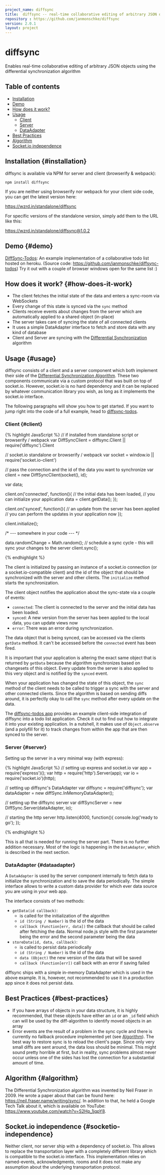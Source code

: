 ```yaml
---
project_name: diffsync
title:  diffsync -- real-time collaborative editing of arbitrary JSON objects using the diferntial synchronization algorithm
repository : https://github.com/janmonschke/diffsync
version: 2.0.1
layout: project
---
```


# diffsync

Enables real-time collaborative editing of arbitrary JSON objects using the differential synchronization algorithm

## Table of contents

- [Installation](#installation)
- [Demo](#demo)
- [How does it work?](#how-does-it-work)
- [Usage](#usage)
  - [Client](#client)
  - [Server](#server)
  - [DataAdapter](#dataadapter)
- [Best Practices](#best-practices)
- [Algorithm](#algorithm)
- [Socket.io independence](#socketio-independence)

## Installation {#installation}

diffsync is available via NPM for server and client (browserify & webpack):

`npm install diffsync`

If you are neither using browserify nor webpack for your client side code, you can get the latest version here:

<https://wzrd.in/standalone/diffsync>

For specific versions of the standalone version, simply add them to the URL like this:

<https://wzrd.in/standalone/diffsync@1.0.2>

## Demo {#demo}

[DiffSync-Todos](https://diffsync-todos.herokuapp.com): An example implementation of a collaborative todo list hosted on heroku. (Source code: <https://github.com/janmonschke/diffsync-todos>) Try it out with a couple of browser windows open for the same list :)

## How does it work? {#how-does-it-work}

- The client fetches the initial state of the data and enters a sync-room via WebSockets
- Every change of this state is synced via the `sync` method
- Clients receive events about changes from the server which are automatically applied to a shared object (in-place)
- The server takes care of syncing the state of all connected clients
- It uses a simple DataAdapter interface to fetch and store data with any kind of database
- Client and Server are syncing with the [Differential Synchronization](#algorithm) algorithm

## Usage {#usage}

diffsync consists of a client and a server component which both implement their side of the [Differential Synchronization Algorithm](#algorithm). These two components communicate via a custom protocol that was built on top of socket.io. However, socket.io is no hard dependency and it can be replaced by whatever communication library you wish, as long as it implements the socket.io interface.

The following paragraphs will show you how to get started. If you want to jump right into the code of a full example, head to [diffsync-todos](https://github.com/janmonschke/diffsync-todos).

### Client {#client}

{% highlight JavaScript %}
// if installed from standalone script or browserify / webpack
var DiffSyncClient = diffsync.Client || require('diffsync').Client

// socket.io standalone or browserify / webpack
var socket = window.io || require('socket.io-client')

// pass the connection and the id of the data you want to synchronize
var client = new DiffSyncClient(socket(), id);

var data;

client.on('connected', function(){
  // the initial data has been loaded,
  // you can initialize your application
  data = client.getData();
});

client.on('synced', function(){
  // an update from the server has been applied
  // you can perform the updates in your application now
});

client.initialize();

/* --- somewhere in your code --- */

data.randomChange = Math.random();
// schedule a sync cycle - this will sync your changes to the server
client.sync();

{% endhighlight %}

The client is initialized by passing an instance of a socket.io connection (or a socket.io-compatible client) and the id of the object that should be synchronized with the server and other clients. The `initialize` method starts the synchronization.

The client object notifies the application about the sync-state via a couple of events:

- `connected`: The client is connected to the server and the initial data has been loaded.
- `synced`: A new version from the server has been applied to the local data, you can update views now
- `error`: There was an error during synchronization.

The data object that is being synced, can be accessed via the clients `getData` method. It can't be accessed before the `connected` event has been fired.

It is important that your application is altering the exact same object that is returned by `getData` because the algorithm synchronizes based on changesets of this object. Every update from the server is also applied to this very object and is notified by the `synced` event.

When your application has changed the state of this object, the `sync` method of the client needs to be called to trigger a sync with the server and other connected clients. Since the algorithm is based on sending diffs around, it is perfectly okay to call the `sync` method after every update on the data.

The [diffsync-todos app](https://github.com/janmonschke/diffsync-todos) provides an example client-side integration of diffsync into a todo list application. Check it out to find out how to integrate it into your existing application. In a nutshell, it makes use of `Object.observe` (and a polyfill for it) to track changes from within the app that are then synced to the server.

### Server {#server}

Setting up the server in a very minimal way (with express):

{% highlight JavaScript %}
// setting up express and socket.io
var app = require('express')();
var http = require('http').Server(app);
var io = require('socket.io')(http);

// setting up diffsync's DataAdapter
var diffsync    = require('diffsync');
var dataAdapter = new diffSync.InMemoryDataAdapter();

// setting up the diffsync server
var diffSyncServer = new DiffSync.Server(dataAdapter, io);

// starting the http server
http.listen(4000, function(){
  console.log('ready to go');
});

{% endhighlight %}

This is all that is needed for running the server part. There is no further addition necessary. Most of the logic is happening in the `DataAdapter`, which is described in the next section.

### DataAdapter {#dataadapter}

A `DataAdapter` is used by the server component internally to fetch data to initialize the synchronization and to save the data periodically. The simple interface allows to write a custom data provider for which ever data source you are using in your web app.

The interface consists of two methods:

- `getData(id callback)`:
  - is called for the initialization of the algorithm
  - `id (String / Number)` is the id of the data
  - `callback (Function[err, data])` the callback that should be called after fetching the data. Normal node.js style with the first parameter being the error and the second parameter being the data
- `storeData(id, data, callback)`:
  - is called to persist data periodically
  - `id (String / Number)` is the id of the data
  - `data (Object)` the new version of the data that will be saved
  - `callback (Function[err])` call back with an error if saving failed

diffsync ships with a simple in-memory DataAdapter which is used in the above example. It is, however, not recommended to use it in a production app since it does not persist data.

## Best Practices {#best-practices}

- If you have arrays of objects in your data structure, it is highly recommended, that these objects have either an `id` or an `_id` field which can will be used by the diff-algorithm to identify moved objects in an array
- Error events are the result of a problem in the sync cycle and there is currently no failback procedure implemented yet (see [Algorithm](#algorithm)). The best way to restore sync is to reload the client's page. Since only very small diffs are sent around, the data loss should be minimal. This might sound pretty horrible at first, but in reality, sync problems almost never occur unless one of the sides has lost the connection for a substantial amount of time.

## Algorithm {#algorithm}

The Differential Synchronization algorithm was invented by Neil Fraser in 2009. He wrote a paper about that can be found here: <https://neil.fraser.name/writing/sync/>. In addition to that, he held a Google Tech Talk about it, which is available on YouTube: <https://www.youtube.com/watch?v=S2Hp_1jqpY8>.

## Socket.io independence {#socketio-independence}

Neither client, nor server ship with a dependency of socket.io. This allows to replace the transportation layer with a completely different library which is compatible to the socket.io interface. This implementation relies on named-events, acknowledgments, rooms and it does not make any assumption about the underlying transportation protocol.
